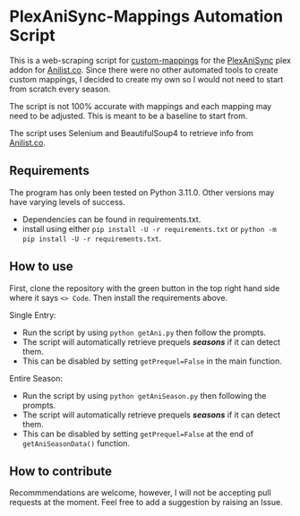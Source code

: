 # PlexAniSync-Mappings Automation Script

This is a web-scraping script for [custom-mappings](https://github.com/RickDB/PlexAniSync#custom-anime-mapping "custom-mappings") for the [PlexAniSync](https://github.com/RickDB/PlexAniSync "PlexAniSync") plex addon for [Anilist.co](https://anilist.co). Since there were no other automated tools to create custom mappings, I decided to create my own so I would not need to start from scratch every season.

The script is not 100% accurate with mappings and each mapping may need to be adjusted. This is meant to be a baseline to start from.

The script uses Selenium and BeautifulSoup4 to retrieve info from [Anilist.co](https://anilist.co).

## Requirements

The program has only been tested on Python 3.11.0. Other versions may have varying levels of success.

* Dependencies can be found in requirements.txt.
* install using either ```pip install -U -r requirements.txt``` or ```python -m pip install -U -r requirements.txt```.

## How to use

First, clone the repository with the green button in the top right hand side where it says ```<> Code```. Then install the requirements above.

Single Entry:

* Run the script by using ```python getAni.py``` then follow the prompts.
* The script will automatically retrieve prequels ***seasons*** if it can detect them.
* This can be disabled by setting ```getPrequel=False``` in the main function.

Entire Season:

* Run the script by using ```python getAniSeason.py``` then following the prompts.
* The script will automatically retrieve prequels ***seasons*** if it can detect them.
* This can be disabled by setting ```getPrequel=False``` at the end of ```getAniSeasonData()``` function.

## How to contribute

Recommmendations are welcome, however, I will not be accepting pull requests at the moment. Feel free to add a suggestion by raising an Issue.
